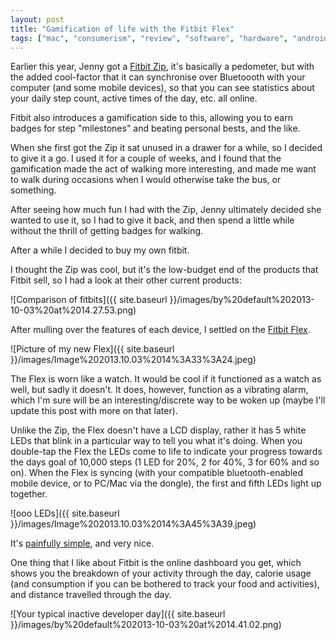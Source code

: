 ```yaml
---
layout: post
title: "Gamification of life with the Fitbit Flex"
tags: ["mac", "consumerism", "review", "software", "hardware", "android"]
---
```

Earlier this year, Jenny got a [Fitbit Zip](http://www.fitbit.com/uk/zip), it's basically a pedometer, but with the added cool-factor that it can synchronise over Bluetoooth with your computer (and some mobile devices), so that you can see statistics about your daily step count, active times of the day, etc. all online.

<!-- more -->

Fitbit also introduces a gamification side to this, allowing you to earn badges for step "milestones" and beating personal bests, and the like.

When she first got the Zip it sat unused in a drawer for a while, so I decided to give it a go. I used it for a couple of weeks, and I found that the gamification made the act of walking more interesting, and made me want to walk during occasions when I would otherwise take the bus, or something.

After seeing how much fun I had with the Zip, Jenny ultimately decided she wanted to use it, so I had to give it back, and then spend a little while without the thrill of getting badges for walking.

After a while I decided to buy my own fitbit.

I thought the Zip was cool, but it's the low-budget end of the products that Fitbit sell, so I had a look at their other current products:

![Comparison of fitbits]({{ site.baseurl }}/images/by%20default%202013-10-03%20at%2014.27.53.png)

After mulling over the features of each device, I settled on the [Fitbit Flex](http://www.fitbit.com/uk/flex).

![Picture of my new Flex]({{ site.baseurl }}/images/Image%202013.10.03%2014%3A33%3A24.jpeg)

The Flex is worn like a watch. It would be cool if it functioned as a watch as well, but sadly it doesn't. It does, however, function as a vibrating alarm, which I'm sure will be an interesting/discrete way to be woken up (maybe I'll update this post with more on that later).

Unlike the Zip, the Flex doesn't have a LCD display, rather it has 5 white LEDs that blink in a particular way to tell you what it's doing. When you double-tap the Flex the LEDs come to life to indicate your progress towards the days goal of 10,000 steps (1 LED for 20%, 2 for 40%, 3 for 60% and so on). When the Flex is syncing (with your compatible bluetooth-enabled mobile device, or to PC/Mac via the dongle), the first and fifth LEDs light up together.

![ooo LEDs]({{ site.baseurl }}/images/Image%202013.10.03%2014%3A45%3A39.jpeg)

It's [painfully simple](https://help.fitbit.com/customer/portal/articles/918527-understanding-your-flex-tracker-s-display), and very nice.

One thing that I like about Fitbit is the online dashboard you get, which shows you the breakdown of your activity through the day, calorie usage (and consumption if you can be bothered to track your food and activities), and distance travelled through the day.

![Your typical inactive developer day]({{ site.baseurl }}/images/by%20default%202013-10-03%20at%2014.41.02.png)
